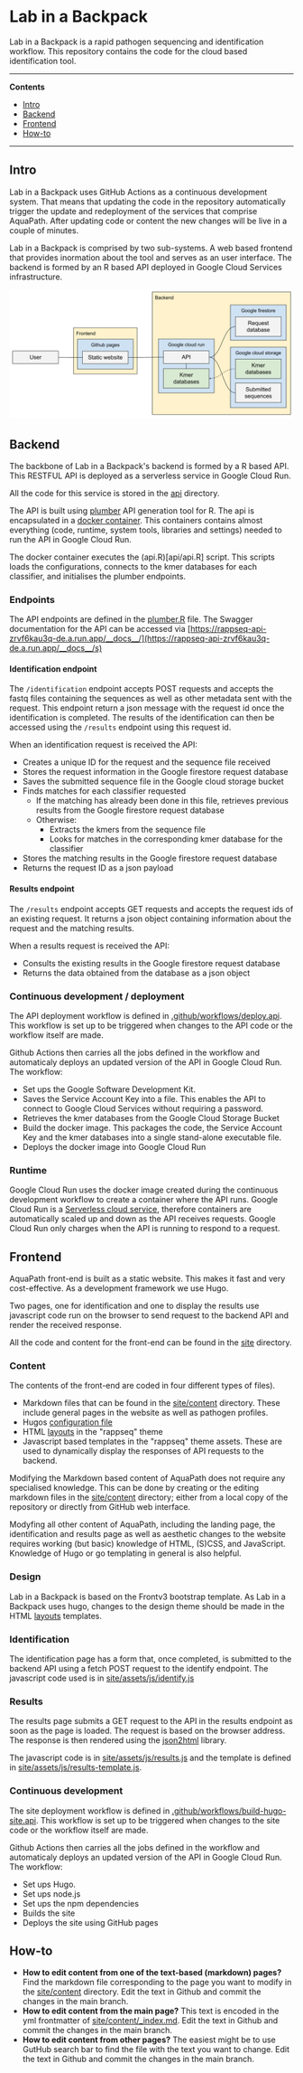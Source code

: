 # Lab in a Backpack

Lab in a Backpack is a rapid pathogen sequencing and identification workflow. 
This repository contains the code for the cloud based identification tool.

---
**Contents**

- [Intro](#intro)
- [Backend](#backend)
- [Frontend](#frontend)
- [How-to](#how-to)
---

## Intro

Lab in a Backpack uses GitHub Actions as a continuous development system. 
That means that updating the code in the repository automatically trigger the update and redeployment of the services that comprise AquaPath. 
After updating code or content the new changes will be live in a couple of minutes. 

Lab in a Backpack is comprised by two sub-systems. 
A web based frontend that provides inormation about the tool and serves as an user interface. 
The backend is formed by an R based API deployed in Google Cloud Services infrastructure. 

![Lab in a Backpack structure diagram](aquapath-structure.png)

## Backend

The backbone of Lab in a Backpack's backend is formed by a R based API. 
This RESTFUL API is deployed as a serverless service in Google Cloud Run. 

All the code for this service is stored in the [api](api) directory.

The API is built using [plumber](https://www.rplumber.io/) API generation tool for R. 
The api is encapsulated in a [docker container](https://www.docker.com/resources/what-container). 
This containers contains almost everything (code, runtime, system tools, libraries and settings) needed to run the API in Google Cloud Run. 

The docker container executes the (api.R)[api/api.R] script. 
This scripts loads the configurations, connects to the kmer databases for each classifier, and initialises the plumber endpoints. 

### Endpoints

The API endpoints are defined in the [plumber.R](api/plumber.R) file.
The Swagger documentation for the API can be accessed via [https://rappseq-api-zrvf6kau3q-de.a.run.app/__docs__/](https://rappseq-api-zrvf6kau3q-de.a.run.app/__docs__/s) 

#### Identification endpoint

The `/identification` endpoint accepts POST requests and accepts the fastq files containing the sequences as well as other metadata sent with the request. 
This endpoint return a json message with the request id once the identification is completed. 
The results of the identification can then be accessed using the `/results` endpoint using this request id. 

When an identification request is received the API: 

- Creates a unique ID for the request and the sequence file received
- Stores the request information in the Google firestore request database
- Saves the submitted sequence file in the Google cloud storage bucket 
- Finds matches for each classifier requested
  - If the matching has already been done in this file, retrieves previous results from the Google firestore request database
  - Otherwise:
    - Extracts the kmers from the sequence file
    - Looks for matches in the corresponding kmer database for the classifier
- Stores the matching results in the Google firestore request database
- Returns the request ID as a json payload

#### Results endpoint

The `/results` endpoint accepts GET requests and accepts the request ids of an existing request. 
It returns a json object containing information about the request and the matching results. 

When a results request is received the API:

- Consults the existing results in the Google firestore request database
- Returns the data obtained from the database as a json object 

### Continuous development / deployment

The API deployment workflow is defined in [.github/workflows/deploy.api](.github/workflows/deploy-api.yml). 
This workflow is set up to be triggered when changes to the API code or the workflow itself are made. 

Github Actions then carries all the jobs defined in the workflow and automaticaly deploys an updated version of the API in Google Cloud Run. 
The workflow: 

- Set ups the Google Software Development Kit.
- Saves the Service Account Key into a file. This enables the API to connect to Google Cloud Services without requiring a password. 
- Retrieves the kmer databases from the Google Cloud Storage Bucket
- Build the docker image. This packages the code, the Service Account Key and the kmer databases into a single stand-alone executable file. 
- Deploys the docker image into Google Cloud Run

### Runtime

Google Cloud Run uses the docker image created during the continuous development workflow to create a container where the API runs. 
Google Cloud Run is a [Serverless cloud service](https://en.wikipedia.org/wiki/Serverless_computing), therefore containers are automatically scaled up and down as  the API receives requests. 
Google Cloud Run only charges when the API is running to respond to a request.

## Frontend

AquaPath front-end is built as a static website. 
This makes it fast and very cost-effective. 
As a development framework we use Hugo. 

Two pages, one for identification and one to display the results use javascript code run on the browser to send request to the backend API and render the received response. 

All the code and content for the front-end can be found in the [site](site) directory.

### Content

The contents of the front-end are coded in four different types of files). 

* Markdown files that can be found in the [site/content](site/content) directory. These include general pages in the website as well as pathogen profiles. 
* Hugos [configuration file](site/config.yaml)
* HTML [layouts](site/themes/rappseq/layouts) in the "rappseq" theme
* Javascript based templates in the "rappseq" theme assets. These are used to dynamically display the responses of API requests to the backend. 

Modifying the Markdown based content of AquaPath does not require any specialised knowledge. 
This can be done by creating or the editing markdown files in the [site/content](site/content) directory; either from a local copy of the repository or directly from GitHub web interface. 

Modyfing all other content of AquaPath, including the landing page, the identification and results page as well as aesthetic changes to the website requires working (but basic) knowledge of HTML, (S)CSS, and JavaScript. 
Knowledge of Hugo or go templating in general is also helpful. 

### Design

Lab in a Backpack is based on the Frontv3 bootstrap template. 
As Lab in a Backpack uses hugo, changes to the design theme should be made in the HTML [layouts](site/themes/rappseq/layouts) templates.

### Identification

The identification page has a form that, once completed, is submitted to the backend API using a fetch POST request to the identify endpoint. 
The javascript code used is in [site/assets/js/identify.js](site/assets/js/identify.js)

### Results

The results page submits a GET request to the API in the results endpoint as soon as the page is loaded. 
The request is based on the browser address. 
The response is then rendered using the [json2html](https://www.json2html.com) library. 

The javascript code is in [site/assets/js/results.js](site/assets/js/results.js) and the template is defined in [site/assets/js/results-template.js](site/assets/js/results-template.js).

### Continuous development

The site deployment workflow is defined in [.github/workflows/build-hugo-site.api](.github/workflows/deploy-api.yml). 
This workflow is set up to be triggered when changes to the site code or the workflow itself are made. 

Github Actions then carries all the jobs defined in the workflow and automaticaly deploys an updated version of the API in Google Cloud Run. 
The workflow: 

- Set ups Hugo.
- Set ups node.js
- Set ups the npm dependencies 
- Builds the site
- Deploys the site using GitHub pages

## How-to

- **How to edit content from one of the text-based (markdown) pages?** Find the markdown file corresponding to the page you want to modify in the [site/content](site/content) directory. Edit the text in Github and commit the changes in the main branch.
- **How to edit content from the main page?** This text is encoded in the yml frontmatter of [site/content/_index.md](site/content/_index.md). Edit the text in Github and commit the changes in the main branch.
- **How to edit content from other pages?** The easiest might be to use GutHub search bar to find the file with the text you want to change. Edit the text in Github and commit the changes in the main branch.

